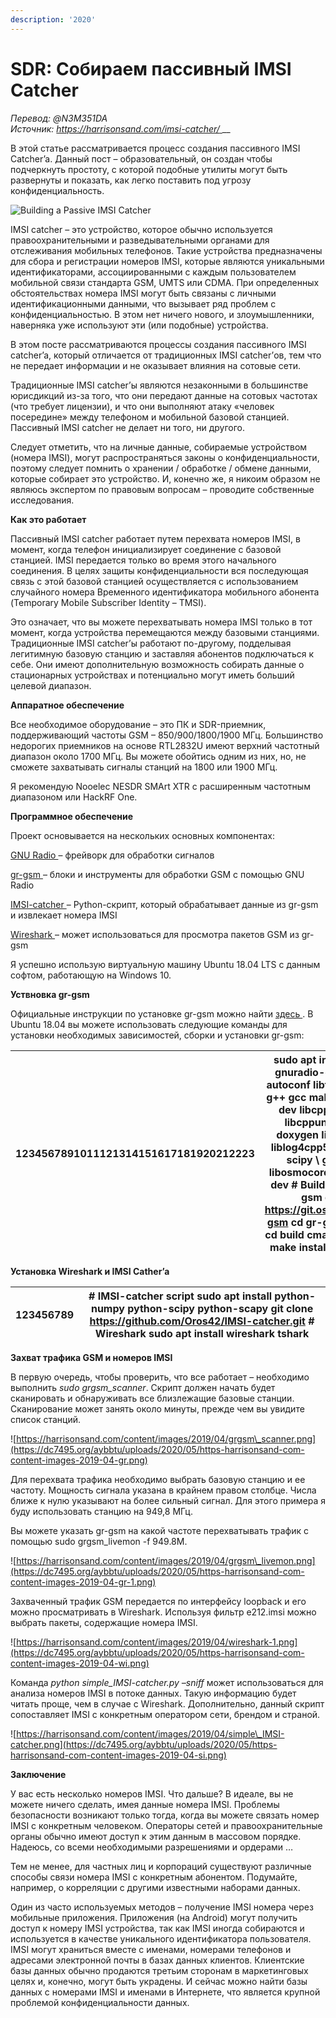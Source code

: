 ```yaml
---
description: '2020'
---
```


# SDR: Собираем пассивный IMSI Catcher

_Перевод: @N3M351DA_\
_Источник:_ [_https://harrisonsand.com/imsi-catcher/_ ](https://harrisonsand.com/imsi-catcher/)__

В этой статье рассматривается процесс создания пассивного IMSI Catcher’a. Данный пост – образовательный, он создан чтобы подчеркнуть простоту, с которой подобные утилиты могут быть развернуты и показать, как легко поставить под угрозу конфиденциальность.

![Building a Passive IMSI Catcher](https://dc7495.org/aybbtu/uploads/2020/05/building-a-passive-imsi-catcher.png)

IMSI catcher – это устройство, которое обычно используется правоохранительными и разведывательными органами для отслеживания мобильных телефонов. Такие устройства предназначены для сбора и регистрации номеров IMSI, которые являются уникальными идентификаторами, ассоциированными с каждым пользователем мобильной связи стандарта GSM, UMTS или CDMA. При определенных обстоятельствах номера IMSI могут быть связаны с личными идентификационными данными, что вызывает ряд проблем с конфиденциальностью. В этом нет ничего нового, и злоумышленники, наверняка уже используют эти (или подобные) устройства.

В этом посте рассматриваются процессы создания пассивного IMSI catcher’a, который отличается от традиционных IMSI catcher’ов, тем что не передает информации и не оказывает влияния на сотовые сети.

Традиционные IMSI catcher’ы являются незаконными в большинстве юрисдикций из-за того, что они передают данные на сотовых частотах (что требует лицензии), и что они выполняют атаку «человек посередине» между телефоном и мобильной базовой станцией. Пассивный IMSI catcher не делает ни того, ни другого.

Следует отметить, что на личные данные, собираемые устройством (номера IMSI), могут распространяться законы о конфиденциальности, поэтому следует помнить о хранении / обработке / обмене данными, которые собирает это устройство. И, конечно же, я никоим образом не являюсь экспертом по правовым вопросам – проводите собственные исследования.

**Как это работает**

Пассивный IMSI catcher работает путем перехвата номеров IMSI, в момент, когда телефон инициализирует соединение с базовой станцией. IMSI передается только во время этого начального соединения. В целях защиты конфиденциальности вся последующая связь с этой базовой станцией осуществляется с использованием случайного номера Временного идентификатора мобильного абонента (Temporary Mobile Subscriber Identity – TMSI).

Это означает, что вы можете перехватывать номера IMSI только в тот момент, когда устройства перемещаются между базовыми станциями. Традиционные IMSI catcher’ы работают по-другому, подделывая легитимную базовую станцию и заставляя абонентов подключаться к себе. Они имеют дополнительную возможность собирать данные о стационарных устройствах и потенциально могут иметь больший целевой диапазон.

**Аппаратное обеспечение**

Все необходимое оборудование – это ПК и SDR-приемник, поддерживающий частоты GSM – 850/900/1800/1900 МГц. Большинство недорогих приемников на основе RTL2832U имеют верхний частотный диапазон около 1700 МГц. Вы можете обойтись одним из них, но, не сможете захватывать сигналы станций на 1800 или 1900 МГц.

Я рекомендую Nooelec NESDR SMArt XTR с расширенным частотным диапазоном или HackRF One.

**Программное обеспечение**

Проект основывается на нескольких основных компонентах:

[GNU Radio ](https://www.gnuradio.org) – фрейворк для обработки сигналов

[gr-gsm ](https://github.com/ptrkrysik/gr-gsm) – блоки и инструменты для обработки GSM с помощью GNU Radio

[IMSI-catcher ](https://github.com/Oros42/IMSI-catcher) – Python-скрипт, который обрабатывает данные из gr-gsm и извлекает номера IMSI

[Wireshark ](https://www.wireshark.org) – может использоваться для просмотра пакетов GSM из gr-gsm

Я успешно использую виртуальную машину Ubuntu 18.04 LTS с данным софтом, работающую на Windows 10.

**Уствновка gr-gsm**

Официальные инструкции по установке gr-gsm можно найти [здесь ](https://osmocom.org/projects/gr-gsm/wiki/Installation). В Ubuntu 18.04 вы можете использовать следующие команды для установки необходимых зависимостей, сборки и установки gr-gsm:

| 1234567891011121314151617181920212223 | sudo apt install gnuradio gnuradio-dev git cmake autoconf libtool pkg-config g++ gcc make libc6 \ libc6-dev libcppunit-1.14-0 libcppunit-dev swig doxygen liblog4cpp5v5 liblog4cpp5-dev python-scipy \ gr-osmosdr libosmocore libosmocore-dev # Build and install gr-gsm git clone https://git.osmocom.org/gr-gsm cd gr-gsm mkdir build cd build cmake .. make sudo make install sudo ldconfig |
| ------------------------------------- | ---------------------------------------------------------------------------------------------------------------------------------------------------------------------------------------------------------------------------------------------------------------------------------------------------------------------------------------------------------------------------------------------- |

**Установка Wireshark и IMSI Cather’a**

| 123456789 | # IMSI-catcher script sudo apt install python-numpy python-scipy python-scapy git clone https://github.com/Oros42/IMSI-catcher.git # Wireshark sudo apt install wireshark tshark |
| --------- | -------------------------------------------------------------------------------------------------------------------------------------------------------------------------------- |

**Захват трафика GSM и номеров IMSI**

В первую очередь, чтобы проверить, что все работает – необходимо выполнить _sudo grgsm\_scanner_. Скрипт должен начать будет сканировать и обнаруживать все близлежащие базовые станции. Сканирование может занять около минуты, прежде чем вы увидите список станций.

![https://harrisonsand.com/content/images/2019/04/grgsm\_scanner.png](https://dc7495.org/aybbtu/uploads/2020/05/https-harrisonsand-com-content-images-2019-04-gr.png)

Для перехвата трафика необходимо выбрать базовую станцию и ее частоту. Мощность сигнала указана в крайнем правом столбце. Числа ближе к нулю указывают на более сильный сигнал. Для этого примера я буду использовать станцию на 949,8 МГц.

Вы можете указать gr-gsm на какой частоте перехватывать трафик с помощью sudo grgsm\_livemon -f 949.8M.

![https://harrisonsand.com/content/images/2019/04/grgsm\_livemon.png](https://dc7495.org/aybbtu/uploads/2020/05/https-harrisonsand-com-content-images-2019-04-gr-1.png)

Захваченный трафик GSM передается по интерфейсу loopback и его можно просматривать в Wireshark. Используя фильтр e212.imsi можно выбрать пакеты, содержащие номера IMSI.

![https://harrisonsand.com/content/images/2019/04/wireshark-1.png](https://dc7495.org/aybbtu/uploads/2020/05/https-harrisonsand-com-content-images-2019-04-wi.png)

Команда _python simple\_IMSI-catcher.py –sniff_ может использоваться для анализа номеров IMSI в потоке данных. Такую информацию будет читать проще, чем в случае с Wireshark. Дополнительно, данный скрипт сопоставляет IMSI с конкретным оператором сети, брендом и страной.

![https://harrisonsand.com/content/images/2019/04/simple\_IMSI-catcher.png](https://dc7495.org/aybbtu/uploads/2020/05/https-harrisonsand-com-content-images-2019-04-si.png)

**Заключение**

У вас есть несколько номеров IMSI. Что дальше? В идеале, вы не можете ничего сделать, имея данные номера IMSI. Проблемы безопасности возникают только тогда, когда вы можете связать номер IMSI с конкретным человеком. Операторы сетей и правоохранительные органы обычно имеют доступ к этим данным в массовом порядке. Надеюсь, со всеми необходимыми разрешениями и ордерами …

Тем не менее, для частных лиц и корпораций существуют различные способы связи номера IMSI с конкретным абонентом. Подумайте, например, о корреляции с другими известными наборами данных.

Один из часто используемых методов – получение IMSI номера через мобильные приложения. Приложения (на Android) могут получить доступ к номеру IMSI устройства, так как IMSI иногда собираются и используется в качестве уникального идентификатора пользователя. IMSI могут храниться вместе с именами, номерами телефонов и адресами электронной почты в базах данных клиентов. Клиентские базы данных обычно продаются третьим сторонам в маркетинговых целях и, конечно, могут быть украдены. И сейчас можно найти базы данных с номерами IMSI и именами в Интернете, что является крупной проблемой конфиденциальности данных.
